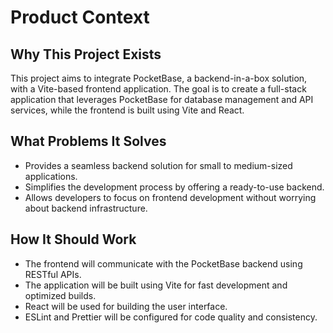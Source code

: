 # Product Context

## Why This Project Exists
This project aims to integrate PocketBase, a backend-in-a-box solution, with a Vite-based frontend application. The goal is to create a full-stack application that leverages PocketBase for database management and API services, while the frontend is built using Vite and React.

## What Problems It Solves
- Provides a seamless backend solution for small to medium-sized applications.
- Simplifies the development process by offering a ready-to-use backend.
- Allows developers to focus on frontend development without worrying about backend infrastructure.

## How It Should Work
- The frontend will communicate with the PocketBase backend using RESTful APIs.
- The application will be built using Vite for fast development and optimized builds.
- React will be used for building the user interface.
- ESLint and Prettier will be configured for code quality and consistency.

